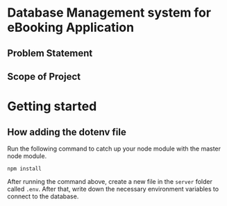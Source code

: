 # Database Management system for eBooking Application

## Problem Statement 

## Scope of Project

# Getting started 


## How adding the dotenv file
Run the following command to catch up your node module with the master node module.

```{bash}
npm install
```
After running the command above, create a new file in the `server` folder called `.env`. After that, write down the necessary environment variables to connect to the database.
